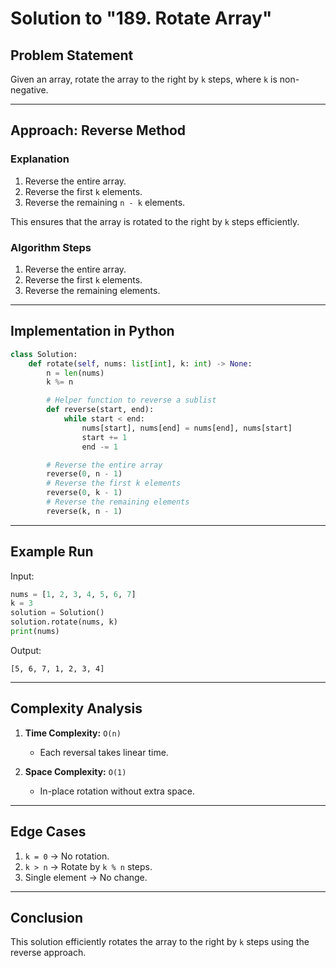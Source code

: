 # Solution to "189. Rotate Array"

## Problem Statement

Given an array, rotate the array to the right by `k` steps, where `k` is non-negative.

---

## Approach: Reverse Method

### Explanation

1. Reverse the entire array.
2. Reverse the first `k` elements.
3. Reverse the remaining `n - k` elements.

This ensures that the array is rotated to the right by `k` steps efficiently.

### Algorithm Steps

1. Reverse the entire array.
2. Reverse the first `k` elements.
3. Reverse the remaining elements.

---

## Implementation in Python

```python
class Solution:
    def rotate(self, nums: list[int], k: int) -> None:
        n = len(nums)
        k %= n

        # Helper function to reverse a sublist
        def reverse(start, end):
            while start < end:
                nums[start], nums[end] = nums[end], nums[start]
                start += 1
                end -= 1

        # Reverse the entire array
        reverse(0, n - 1)
        # Reverse the first k elements
        reverse(0, k - 1)
        # Reverse the remaining elements
        reverse(k, n - 1)
```

---

## Example Run

Input:

```python
nums = [1, 2, 3, 4, 5, 6, 7]
k = 3
solution = Solution()
solution.rotate(nums, k)
print(nums)
```

Output:

```
[5, 6, 7, 1, 2, 3, 4]
```

---

## Complexity Analysis

1. **Time Complexity:** `O(n)`
    
    - Each reversal takes linear time.
2. **Space Complexity:** `O(1)`
    
    - In-place rotation without extra space.

---

## Edge Cases

1. `k = 0` → No rotation.
2. `k > n` → Rotate by `k % n` steps.
3. Single element → No change.

---

## Conclusion

This solution efficiently rotates the array to the right by `k` steps using the reverse approach.